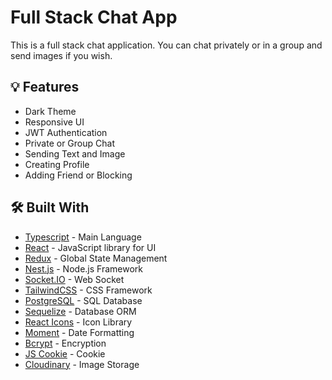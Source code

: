 
# Full Stack Chat App

This is a full stack chat application. You can chat privately or in a group and send images if you wish.

## :bulb: Features

- Dark Theme
- Responsive UI
- JWT Authentication
- Private or Group Chat
- Sending Text and Image
- Creating Profile
- Adding Friend or Blocking

## :hammer_and_wrench: Built With

- [Typescript](https://www.typescriptlang.org/) - Main Language
- [React](https://reactjs.org/) - JavaScript library for UI
- [Redux](https://redux-toolkit.js.org/) - Global State Management
- [Nest.js](https://nestjs.com/) - Node.js Framework
- [Socket.IO](https://socket.io/) - Web Socket
- [TailwindCSS](https://tailwindcss.com/) - CSS Framework
- [PostgreSQL](https://www.postgresql.org/) - SQL Database
- [Sequelize](https://sequelize.org/) - Database ORM
- [React Icons](https://react-icons.github.io/react-icons/) - Icon Library
- [Moment](https://momentjs.com/) - Date Formatting
- [Bcrypt](https://www.npmjs.com/package/bcryptjs) - Encryption
- [JS Cookie](https://www.npmjs.com/package/js-cookie) - Cookie
- [Cloudinary](https://www.cloudinary.com/) - Image Storage


